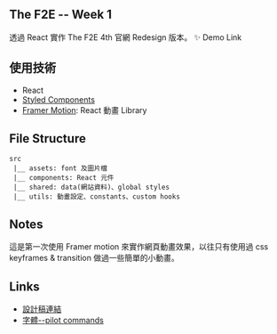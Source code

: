 ## The F2E -- Week 1

透過 React 實作 The F2E 4th 官網 Redesign 版本。
✨ Demo Link

## 使用技術

- React
- [Styled Components](https://styled-components.com)
- [Framer Motion](https://www.framer.com/motion/): React 動畫 Library

## File Structure

```
src
 |__ assets: font 及圖片檔
 |__ components: React 元件
 |__ shared: data(網站資料)、global styles
 |__ utils: 動畫設定、constants、custom hooks

```

## Notes

這是第一次使用 Framer motion 來實作網頁動畫效果，以往只有使用過 css keyframes & transition 做過一些簡單的小動畫。

## Links

- [設計稿連結](https://2022.thef2e.com/users/12061549261447630282)
- [字體--pilot commands](https://www.fontspace.com/pilot-command-font-f71691)
